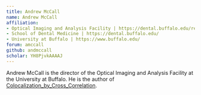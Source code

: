 ```yaml
---
title: Andrew McCall
name: Andrew McCall
affiliation:
- Optical Imaging and Analysis Facility | https://dental.buffalo.edu/research/centers-and-facilities/optical-imaging-and-analysis.html
- School of Dental Medicine | https://dental.buffalo.edu/
- University at Buffalo | https://www.buffalo.edu/
forum: amccall
github: andmccall
scholar: YH8PjvkAAAAJ
---
```


Andrew McCall is the director of the Optical Imaging and Analysis Facility
at the University at Buffalo. He is the author of
[Colocalization_by_Cross_Correlation](/plugins/colocalization-by-cross-correlation).
